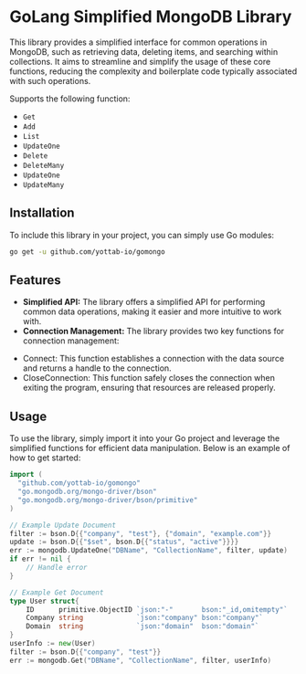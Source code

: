# GoLang Simplified MongoDB Library

This library provides a simplified interface for common operations in MongoDB, such as retrieving data, deleting items, and searching within collections. It aims to streamline and simplify the usage of these core functions, reducing the complexity and boilerplate code typically associated with such operations.

Supports the following function:

* `Get`
* `Add`
* `List`
* `UpdateOne`
* `Delete`
* `DeleteMany`
* `UpdateOne`
* `UpdateMany`

## Installation

To include this library in your project, you can simply use Go modules:


```bash
go get -u github.com/yottab-io/gomongo
```

## Features

- **Simplified API:** The library offers a simplified API for performing common data operations, making it easier and more intuitive to work with.
- **Connection Management:** The library provides two key functions for connection management:
 + Connect: This function establishes a connection with the data source and returns a handle to the connection.
 + CloseConnection: This function safely closes the connection when exiting the program, ensuring that resources are released properly.

## Usage

To use the library, simply import it into your Go project and leverage the simplified functions for efficient data manipulation. Below is an example of how to get started:

```go
import (
  "github.com/yottab-io/gomongo"
  "go.mongodb.org/mongo-driver/bson"
  "go.mongodb.org/mongo-driver/bson/primitive"
)

// Example Update Document
filter := bson.D{{"company", "test"}, {"domain", "example.com"}}
update := bson.D{{"$set", bson.D{{"status", "active"}}}}
err := mongodb.UpdateOne("DBName", "CollectionName", filter, update)
if err != nil {
    // Handle error
}

// Example Get Document
type User struct{
	ID      primitive.ObjectID `json:"-"       bson:"_id,omitempty"`
	Company string             `json:"company" bson:"company"`
	Domain  string             `json:"domain"  bson:"domain"`
}
userInfo := new(User)
filter := bson.D{{"company", "test"}}
err := mongodb.Get("DBName", "CollectionName", filter, userInfo)

```